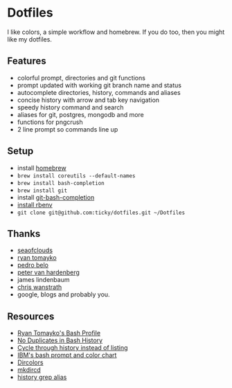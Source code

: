 # Dotfiles

I like colors, a simple workflow and homebrew.
If you do too, then you might like my dotfiles.

## Features

* colorful prompt, directories and git functions
* prompt updated with working git branch name and status
* autocomplete directories, history, commands and aliases
* concise history with arrow and tab key navigation
* speedy history command and search
* aliases for git, postgres, mongodb and more
* functions for pngcrush
* 2 line prompt so commands line up

## Setup

* install [homebrew](http://github.com/mxcl/homebrew)
* `brew install coreutils --default-names`
* `brew install bash-completion`
* `brew install git`
* install [git-bash-completion](http://github.com/markgandolfo/git-bash-completion)
* [install rbenv](https://github.com/sstephenson/rbenv#section_2)
* `git clone git@github.com:ticky/dotfiles.git ~/Dotfiles`

## Thanks

* [seaofclouds](http://github.com/seaofclouds)
* [ryan tomayko](http://tomayko.com/about)
* [pedro belo](http://github.com/pedro)
* [peter van hardenberg](http://github.com/pvh)
* james lindenbaum
* [chris wanstrath](http://ozmm.org/)
* google, blogs and probably you.

## Resources

* [Ryan Tomayko's Bash Profile](http://github.com/rtomayko/dotfiles)
* [No Duplicates in Bash History](http://www.thegeekstuff.com/2008/08/15-examples-to-master-linux-command-line-history/)
* [Cycle through history instead of listing](http://www.macosxhints.com/article.php?story=20050904022246573&lsrc=osxh)
* [IBM's bash prompt and color chart](http://www.ibm.com/developerworks/linux/library/l-tip-prompt/)
* [Dircolors](http://hocuspokus.net/2008/01/a-better-ls-for-mac-os-x)
* [mkdircd](http://www.thegeekstuff.com/2008/10/6-awesome-linux-cd-command-hacks-productivity-tip3-for-geeks/)
* [history grep alias](http://wuhrr.wordpress.com/2009/10/11/sweeten-bash-history-by-adding-grep/)
